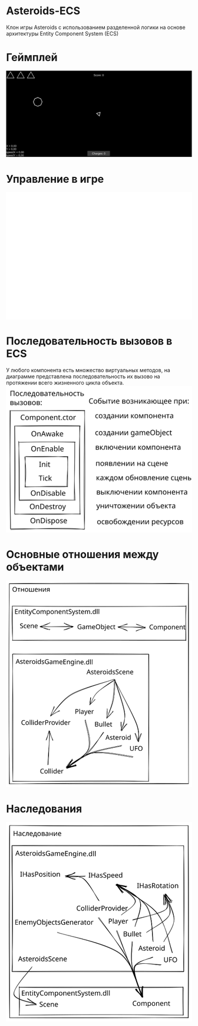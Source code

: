 # Asteroids-ECS
Клон игры Asteroids с использованием разделенной логики на основе архитектуры Entity Component System (ECS)

# Геймплей
![](./images/gameplay.gif)

# Управление в игре
![](./images/controls_white.svg)

# Последовательность вызовов в ECS
У любого компонента есть множество виртуальных методов, на диаграмме представлена последовательность их вызово на протяжении всего жизненного цикла объекта.
<br>![](./images/CallsList.svg)

# Основные отношения между объектами
![](./images/Relations.svg)

# Наследования
![](./images/Extentions.svg)